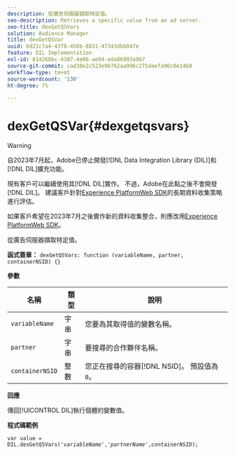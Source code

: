 ```yaml
---
description: 從廣告伺服器擷取特定值。
seo-description: Retrieves a specific value from an ad server.
seo-title: dexGetQSVars
solution: Audience Manager
title: dexGetQSVar
uuid: 6d21c7a4-43f8-456b-8831-47343dbb047e
feature: DIL Implementation
exl-id: 814268bc-4387-4e06-ae94-eda86993a967
source-git-commit: cad38e2c523e9b762aa996c275daefa96c8e14b0
workflow-type: tm+mt
source-wordcount: '130'
ht-degree: 7%

---
```


# dexGetQSVar{#dexgetqsvars}

>[!WARNING]
>
>自2023年7月起，Adobe已停止開發[!DNL Data Integration Library (DIL)]和[!DNL DIL]擴充功能。
>
>現有客戶可以繼續使用其[!DNL DIL]實作。 不過，Adobe在此點之後不會開發[!DNL DIL]。 建議客戶針對[Experience PlatformWeb SDK](https://experienceleague.adobe.com/docs/experience-platform/edge/home.html?lang=zh-Hant)的長期資料收集策略進行評估。
>
>如果客戶希望在2023年7月之後實作新的資料收集整合，則應改用[Experience PlatformWeb SDK](https://experienceleague.adobe.com/docs/experience-platform/edge/home.html?lang=zh-Hant)。

從廣告伺服器擷取特定值。

**函式簽章：** `dexGetQSVars: function (variableName, partner, containerNSID) {}`

<!-- 

r_dil_get_dexqsvars.xml

 -->

**參數**

| 名稱 | 類型 | 說明 |
|---|---|---|
| `variableName` | 字串 | 您要為其取得值的變數名稱。 |
| `partner` | 字串 | 要搜尋的合作夥伴名稱。 |
| `containerNSID` | 整數 | 您正在搜尋的容器[!DNL NSID]。 預設值為`0`。 |

**回應**

傳回[!UICONTROL DIL]執行個體的變數值。

**程式碼範例**

<pre class="java"><code>var value = DIL.dexGetQSVars('<i>variableName</i>','<i>partnerName</i>',<i>containerNSID</i>);</code></pre>

